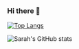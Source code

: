 ### Hi there 👋

<!--
**smakela13/smakela13** is a ✨ _special_ ✨ repository because its `README.md` (this file) appears on your GitHub profile.

Here are some ideas to get you started:

- 🔭 I’m currently working on ... a Discord bot moderator.
- 🌱 I’m currently learning ... full stack web development.
- 👯 I’m looking to collaborate on ...
- 🤔 I’m looking for help with ... 
- 💬 Ask me about ...
- 📫 How to reach me: ...
- 😄 Pronouns: ... 
- ⚡ Fun fact: ...
-->

[![Top Langs](https://github-readme-stats.vercel.app/api/top-langs/?username=smakela13&layout=compact&theme=nord)](https://github.com/anuraghazra/github-readme-stats)

![Sarah's GitHub stats](https://github-readme-stats.vercel.app/api?username=smakela13&count_private=true&theme=nord) 

